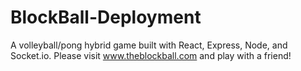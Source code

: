 # BlockBall-Deployment
A volleyball/pong hybrid game built with React, Express, Node, and Socket.io. 
Please visit www.theblockball.com and play with a friend!  

